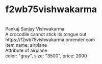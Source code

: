 # f2wb75vishwakarma
<br>
Pankaj Sanjay Vishwakarma
<br>
A crocodile cannot stick its tongue out
<br>
https://f2wb75vishwakarma.onrender.com
<br>
Item name: airplane<br>
Attribute of airplane<br>
color: "gray", size: "3500", price: 2000
